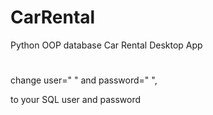 # CarRental
Python OOP database Car Rental Desktop App
#
#
change 
 user="   " and  password="   ",
 
 to your SQL user and password 
